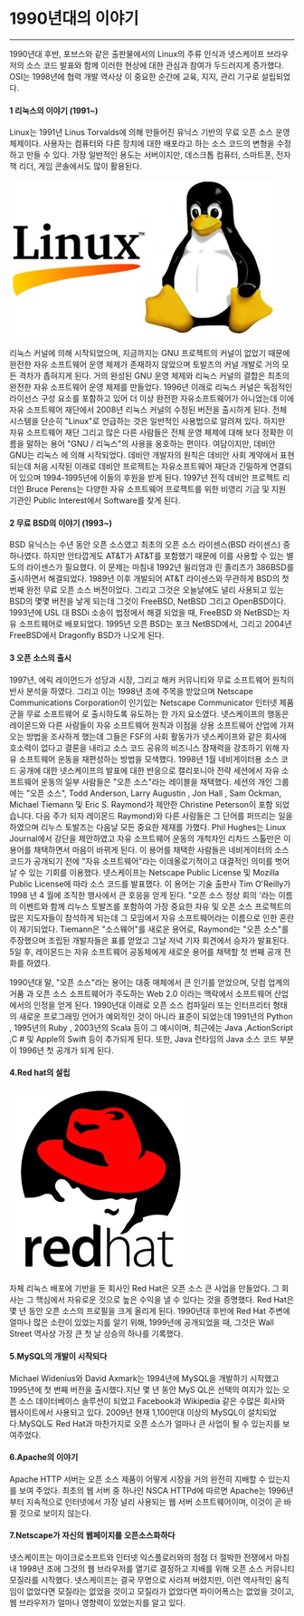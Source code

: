 # 1990년대의 이야기

---

1990년대 후반, 포브스와 같은 출판물에서의 Linux의 주류 인식과 넷스케이프 브라우저의 소스 코드 발표와 함께 이러한 현상에 대한 관심과 참여가 두드러지게 증가했다. OSI는 1998년에 협력 개발 역사상 이 중요한 순간에 교육, 지지, 관리 기구로 설립되었다.



#### 1 리눅스의 이야기 \(1991~\)

Linux는 1991년 Linus Torvalds에 의해 만들어진 유닉스 기반의 무료 오픈 소스 운영 체제이다. 사용자는 컴퓨터와 다른 장치에 대한 배포라고 하는 소스 코드의 변형을 수정하고 만들 수 있다. 가장 일반적인 용도는 서버이지만, 데스크톱 컴퓨터, 스마트폰, 전자책 리더, 게임 콘솔에서도 많이 활용된다.

![](/assets/linux.jpg)

 리눅스 커널에 의해 시작되었으며, 지금까지는 GNU 프로젝트의 커널이 없었기 때문에 완전한 자유 소프트웨어 운영 체제가 존재하지 않았으며 토발즈의 커널 개발로 거의 모든 격차가 좁혀지게 된다. 거의 완성된 GNU 운영 체제와 리눅스 커널의 결합은 최초의 완전한 자유 소프트웨어 운영 체제를 만들었다. 1996년 이래로 리눅스 커널은 독점적인 라이선스 구성 요소를 포함하고 있어 더 이상 완전한 자유소프트웨어가 아니었는데 이에 자유 소프트웨어 재단에서 2008년 리눅스 커널의 수정된 버전을 출시하게 된다. 전체 시스템을 단순히 "Linux"로 언급하는 것은 일반적인 사용법으로 알려져 있다. 하지만 자유 소프트웨어 재단 그리고 많은 다른 사람들은 전체 운영 체제에 대해 보다 정확한 이름을 말하는 용어 "GNU / 리눅스"의 사용을 옹호하는 편이다. 여담이지만, 데비안 GNU는 리눅스 에 의해 시작되었다. 데비안 개발자의 원칙은 데비안 사회 계약에서 표현되는데 처음 시작된 이래로 데비안 프로젝트는 자유소프트웨어 재단과 긴밀하게 연결되어 있으며 1994-1995년에 이들의 후원을 받게 된다. 1997년 전직 데비안 프로젝트 리더인 Bruce Perens는 다양한 자유 소프트웨어 프로젝트를 위한 비영리 기금 및 지원 기관인 Public Interest에서 Software를 찾게 된다.



#### 2 무료 BSD의 이야기 \(1993~\)

 BSD 유닉스는 수년 동안 오픈 소스였고 최초의 오픈 소스 라이센스\(BSD 라이센스\) 중 하나였다. 하지만 안타깝게도 AT&T가 AT&T를 포함했기 때문에 이를 사용할 수 있는 별도의 라이센스가 필요했다. 이 문제는 마침내 1992년 윌리엄과 린 졸리츠가 386BSD를 출시하면서 해결되었다. 1989년 이후 개발되어 AT&T 라이센스와 무관하게 BSD의 첫 번째 완전 무료 오픈 소스 버전이었다. 그리고 그것은 오늘날에도 널리 사용되고 있는 BSD의 몇몇 버전을 낳게 되는데 그것이 FreeBSD, NetBSD 그리고 OpenBSD이다. 1993년에 USL 대 BSDi 소송이 법정에서 해결 되었을 때, FreeBSD 와 NetBSD는 자유 소프트웨어로 배포되었다. 1995년 오픈 BSD는 포크 NetBSD에서, 그리고 2004년 FreeBSD에서 Dragonfly BSD가 나오게 된다.



#### 3 오픈 소스의 출시

 1997년, 에릭 레이먼드가 성당과 시장, 그리고 해커 커뮤니티와 무료 소프트웨어 원칙의 반사 분석을 하였다. 그리고 이는 1998년 초에 주목을 받았으며 Netscape Communications Corporation이 인기있는 Netscape Communicator 인터넷 제품군을 무료 소프트웨어 로 출시하도록 유도하는 한 가지 요소였다. 넷스케이프의 행동은 레이몬드와 다른 사람들이 자유 소프트웨어 원칙과 이점을 상용 소프트웨어 산업에 가져 오는 방법을 조사하게 했는데 그들은 FSF의 사회 활동가가 넷스케이프와 같은 회사에 호소력이 없다고 결론을 내리고 소스 코드 공유의 비즈니스 잠재력을 강조하기 위해 자유 소프트웨어 운동을 재편성하는 방법을 모색했다. 1998년 1월 네비게이터용 소스 코드 공개에 대한 넷스케이프의 발표에 대한 반응으로 캘리포니아 전략 세션에서 자유 소프트웨어 운동의 일부 사람들은 "오픈 소스"라는 레이블을 채택했다. 세션의 개인 그룹에는 "오픈 소스", Todd Anderson, Larry Augustin , Jon Hall , Sam Ockman, Michael Tiemann 및 Eric S. Raymond가 제안한 Christine Peterson이 포함 되었습니다. 다음 주가 되자 레이몬드 Raymond\)와 다른 사람들은 그 단어를 퍼뜨리는 일을 하였으며 리누스 토발즈는 다음날 모든 중요한 제재를 가했다. Phil Hughes는 Linux Journal에서 강단을 제안하였고 자유 소프트웨어 운동의 개척자인 리차드 스톨만은 이 용어를 채택하면서 마음이 바뀌게 된다. 이 용어를 채택한 사람들은 네비게이터의 소스 코드가 공개되기 전에 "자유 소프트웨어"라는 이데올로기적이고 대결적인 의미를 벗어날 수 있는 기회를 이용했다. 넷스케이프는 Netscape Public License 및 Mozilla Public License에 따라 소스 코드를 발표했다. 이 용어는 기술 출판사 Tim O'Reilly가 1998 년 4 월에 조직한 행사에서 큰 호응을 얻게 된다. "오픈 소스 정상 회의 '라는 이름의 이벤트와 함께 리누스 토발즈를 포함하여 가장 중요한 자유 및 오픈 소스 프로젝트의 많은 지도자들이 참석하게 되는데 그 모임에서 자유 소프트웨어라는 이름으로 인한 혼란이 제기되었다. Tiemann은 "소스웨어"를 새로운 용어로, Raymond는 "오픈 소스"를 주장했으며 조립된 개발자들은 표를 얻었고 그날 저녁 기자 회견에서 승자가 발표된다. 5일 후, 레이몬드는 자유 소프트웨어 공동체에게 새로운 용어를 채택할 첫 번째 공개 전화를 하였다. 

 1990년대 말, "오픈 소스"라는 용어는 대중 매체에서 큰 인기를 얻었으며, 닷컴 업계의 거품 과 오픈 소스 소프트웨어가 주도하는 Web 2.0 이라는 맥락에서 소프트웨어 산업에서의 인정을 얻게 된다. 1990년대 이래로 오픈 소스 컴파일러 또는 인터프리터 형태의 새로운 프로그래밍 언어가 예외적인 것이 아니라 표준이 되었는데 1991년의 Python , 1995년의 Ruby , 2003년의 Scala 등이 그 예시이며, 최근에는 Java ,ActionScript ,C \# 및 Apple의 Swift 등이 추가되게 된다. 또한, Java 런타임의 Java 소스 코드 부분이 1996년 첫 공개가 되게 된다.



#### 4.Red hat의 설립

#### ![](/assets/redhatlogo.jpg)

자체 리눅스 배포에 기반을 둔 회사인 Red Hat은 오픈 소스 큰 사업을 만들었다. 그 회사는 그 핵심에서 자유로운 것으로 높은 수익을 낼 수 있다는 것을 증명했다. Red Hat은 몇 년 동안 오픈 소스의 프로필을 크게 올리게 된다. 1990년대 후반에 Red Hat 주변에 얼마나 많은 소란이 있었는지를 알기 위해, 1999년에 공개되었을 때, 그것은 Wall Street 역사상 가장 큰 첫 날 상승의 하나를 기록했다.



#### 5.MySQL의 개발이 시작되다

 Michael Widenius와 David Axmark는 1994년에 MySQL을 개발하기 시작했고 1995년에 첫 번째 버전을 출시했다.지난 몇 년 동안 MyS QL은 선택의 여지가 있는 오픈 소스 데이터베이스 솔루션이 되었고 Facebook과 Wikipedia 같은 수많은 회사와 웹사이트에서 사용되고 있다. 2009년 현재 1,100만대 이상의 MySQL이 설치되었다.MySQL도 Red Hat과 마찬가지로 오픈 소스가 얼마나 큰 사업이 될 수 있는지를 보여주었다.



#### 6.Apache의 이야기

 Apache HTTP 서버는 오픈 소스 제품이 어떻게 시장을 거의 완전히 지배할 수 있는지를 보여 주었다. 최초의 웹 서버 중 하나인 NSCA HTTPd에 따르면 Apache는 1996년부터 지속적으로 인터넷에서 가장 널리 사용되는 웹 서버 소프트웨어이며, 이것이 곧 바뀔 것으로 보이지 않는다.



#### 7.Netscape가 자신의 웹페이지를 오픈소스화하다

 넷스케이프는 마이크로소프트와 인터넷 익스플로러와의 점점 더 절박한 전쟁에서 마침내 1998년 초에 그것의 웹 브라우저를 열기로 결정하고 지배를 위해 오픈 소스 커뮤니티 모질라를 시작했다. 넷스케이프는 결국 무명으로 사라져 버렸지만, 이런 역사적인 움직임이 없었다면 모질라는 없었을 것이고 모질라가 없었다면 파이어폭스는 없었을 것이고, 웹 브라우저가 얼마나 영향력이 있었는지를 알고 있다.

